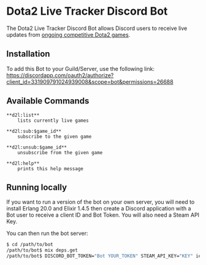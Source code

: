 # Dota2 Live Tracker Discord Bot

The Dota2 Live Tracker Discord Bot allows Discord users to receive live updates
from [ongoing competitive Dota2 games](http://www.trackdota.com/).

## Installation

To add this Bot to your Guild/Server, use the following link:
https://discordapp.com/oauth2/authorize?client_id=331909791024939008&scope=bot&permissions=26688

## Available Commands

    **d2l:list**
        lists currently live games

    **d2l:sub:$game_id**
        subscribe to the given game

    **d2l:unsub:$game_id**
        unsubscribe from the given game

    **d2l:help**
        prints this help message

## Running locally
If you want to run a version of the bot on your own server, you will need to
install Erlang 20.0 and Elixir 1.4.5 then create a Discord application with a
Bot user to receive a client ID and Bot Token. You will also need a Steam
API Key.

You can then run the bot server:
```bash
$ cd /path/to/bot
/path/to/bot$ mix deps.get
/path/to/bot$ DISCORD_BOT_TOKEN="Bot YOUR_TOKEN" STEAM_API_KEY="KEY" iex -S mix
```

